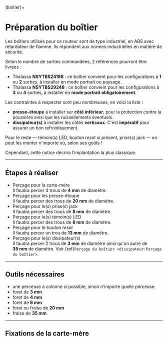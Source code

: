 (boitier)=

# Préparation du boîtier

Les boîtiers utilisés pour ce routeur sont de type industriel, en ABS avec retardateur de flamme.
Ils répondent aux normes industrielles en matière de sécurité.

Selon le nombre de sorties commandées, 2 références pourront être livrées :
- Thalassa **NSYTBS24198** : ce boîtier convient pour les configurations à **1** ou **2** sorties, à installer en mode portrait ou paysage.
- Thalassa **NSYTBS29248** : ce boîtier convient pour les configurations à **3** ou **4** sorties, à installer en **mode portrait obligatoirement**.

Les contraintes à respecter sont peu nombreuses, en voici la liste :
- **presse-étoupe** à installer sur **côté inférieur**, pour la protection contre la poussière ainsi que les ruissellements éventuels.
- **dissipateur(s)** à installer les côtés **verticaux**. C'est **impératif** pour assurer un bon refroidissement.

Pour le reste — témoin(s) LED, bouton *reset* si présent, prise(s) jack — on peut les monter n'importe où, selon ses goûts !

Cependant, cette notice décrira l'implantation la plus classique.

---

## Étapes à réaliser

- Perçage pour la carte-mère  
  Il faudra percer 4 trous de **4 mm** de diamètre.
- Perçage pour les presse-étoupe  
  Il faudra percer des trous de **20 mm** de diamètre.
- Perçage pour le(s) prise(s) jack  
  Il faudra percer des trous de **8 mm** de diamètre.
- Perçage pour le(s) témoin(s) LED  
  Il faudra percer des trous de **8 mm** de diamètre.
- Perçage pour le bouton *reset*  
  Il faudra percer un trou de **13 mm** de diamètre.
- Perçage pour le(s) dissipateur(s)  
  Il faudra percer 2 trous de **3 mm** de diamètre ainsi qu'un autre de **35 mm** de diamètre.
  Voir {ref}`Perçage du boîtier <dissipateur:Perçage du boîtier>`.

---

## Outils nécessaires

- une perceuse à colonne si possible, sinon n'importe quelle perceuse.
- foret de **3 mm**
- foret de **4 mm**
- foret de **8 mm**
- foret ou fraise de **20 mm**
- fraise de **35 mm**

---

## Fixations de la carte-mère
